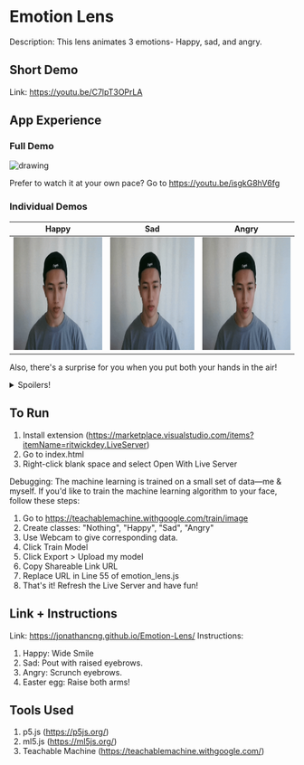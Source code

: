 # Emotion Lens
Description: This lens animates 3 emotions- Happy, sad, and angry.

## Short Demo

Link: https://youtu.be/C7lpT3OPrLA

## App Experience

### Full Demo

<img src="assets/fulldemo.gif" alt="drawing" height="200"/>

Prefer to watch it at your own pace? Go to https://youtu.be/isgkG8hV6fg

### Individual Demos

Happy | Sad | Angry
:-------------------------:|:-------------------------:|:-------------------------:
<img src="assets/happy-sample.gif" alt="drawing" height="200"/> | <img src="assets/sad-sample.gif" alt="drawing" height="200"/> | <img src="assets/angry-sample.gif" alt="drawing" height="200"/>

Also, there's a surprise for you when you put both your hands in the air!
<details>
    <summary>Spoilers!</summary>
    <img src="assets/party-sample.gif" alt="drawing" height="500"/>
</details>



## To Run

1. Install extension (https://marketplace.visualstudio.com/items?itemName=ritwickdey.LiveServer)
2. Go to index.html
3. Right-click blank space and select Open With Live Server

Debugging:
The machine learning is trained on a small set of data—me & myself. If you'd like to train the machine learning algorithm to your face, follow these steps:
1. Go to https://teachablemachine.withgoogle.com/train/image
2. Create classes: "Nothing", "Happy", "Sad", "Angry"
3. Use Webcam to give corresponding data.
4. Click Train Model
5. Click Export > Upload my model
6. Copy Shareable Link URL
7. Replace URL in Line 55 of emotion_lens.js
8. That's it! Refresh the Live Server and have fun!

## Link + Instructions

Link: https://jonathancng.github.io/Emotion-Lens/
Instructions:
1. Happy: Wide Smile
2. Sad: Pout with raised eyebrows.
3. Angry: Scrunch eyebrows.
4. Easter egg: Raise both arms!

## Tools Used
1. p5.js (https://p5js.org/)
2. ml5.js (https://ml5js.org/)
3. Teachable Machine (https://teachablemachine.withgoogle.com/)

